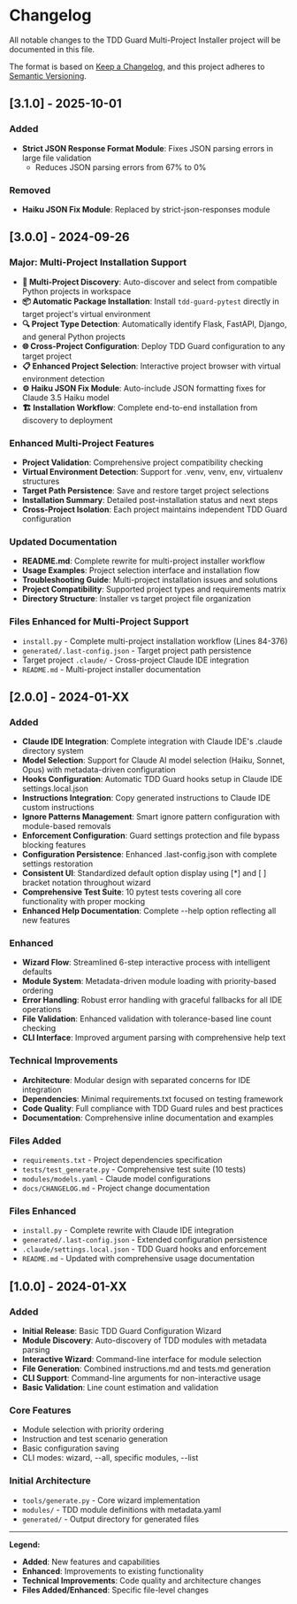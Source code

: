 # Changelog

All notable changes to the TDD Guard Multi-Project Installer project will be documented in this file.

The format is based on [Keep a Changelog](https://keepachangelog.com/en/1.0.0/),
and this project adheres to [Semantic Versioning](https://semver.org/spec/v2.0.0.html).

## [3.1.0] - 2025-10-01

### Added
- **Strict JSON Response Format Module**: Fixes JSON parsing errors in large file validation
  - Reduces JSON parsing errors from 67% to 0%

### Removed
- **Haiku JSON Fix Module**: Replaced by strict-json-responses module

## [3.0.0] - 2024-09-26

### Major: Multi-Project Installation Support
- **🎯 Multi-Project Discovery**: Auto-discover and select from compatible Python projects in workspace
- **📦 Automatic Package Installation**: Install `tdd-guard-pytest` directly in target project's virtual environment
- **🔍 Project Type Detection**: Automatically identify Flask, FastAPI, Django, and general Python projects
- **🌐 Cross-Project Configuration**: Deploy TDD Guard configuration to any target project
- **📋 Enhanced Project Selection**: Interactive project browser with virtual environment detection
- **⚙️ Haiku JSON Fix Module**: Auto-include JSON formatting fixes for Claude 3.5 Haiku model
- **🏗️ Installation Workflow**: Complete end-to-end installation from discovery to deployment

### Enhanced Multi-Project Features
- **Project Validation**: Comprehensive project compatibility checking
- **Virtual Environment Detection**: Support for .venv, venv, env, virtualenv structures
- **Target Path Persistence**: Save and restore target project selections
- **Installation Summary**: Detailed post-installation status and next steps
- **Cross-Project Isolation**: Each project maintains independent TDD Guard configuration

### Updated Documentation
- **README.md**: Complete rewrite for multi-project installer workflow
- **Usage Examples**: Project selection interface and installation flow
- **Troubleshooting Guide**: Multi-project installation issues and solutions
- **Project Compatibility**: Supported project types and requirements matrix
- **Directory Structure**: Installer vs target project file organization

### Files Enhanced for Multi-Project Support
- `install.py` - Complete multi-project installation workflow (Lines 84-376)
- `generated/.last-config.json` - Target project path persistence
- Target project `.claude/` - Cross-project Claude IDE integration
- `README.md` - Multi-project installer documentation

## [2.0.0] - 2024-01-XX

### Added
- **Claude IDE Integration**: Complete integration with Claude IDE's .claude directory system
- **Model Selection**: Support for Claude AI model selection (Haiku, Sonnet, Opus) with metadata-driven configuration
- **Hooks Configuration**: Automatic TDD Guard hooks setup in Claude IDE settings.local.json
- **Instructions Integration**: Copy generated instructions to Claude IDE custom instructions
- **Ignore Patterns Management**: Smart ignore pattern configuration with module-based removals
- **Enforcement Configuration**: Guard settings protection and file bypass blocking features
- **Configuration Persistence**: Enhanced .last-config.json with complete settings restoration
- **Consistent UI**: Standardized default option display using [*] and [ ] bracket notation throughout wizard
- **Comprehensive Test Suite**: 10 pytest tests covering all core functionality with proper mocking
- **Enhanced Help Documentation**: Complete --help option reflecting all new features

### Enhanced
- **Wizard Flow**: Streamlined 6-step interactive process with intelligent defaults
- **Module System**: Metadata-driven module loading with priority-based ordering
- **Error Handling**: Robust error handling with graceful fallbacks for all IDE operations
- **File Validation**: Enhanced validation with tolerance-based line count checking
- **CLI Interface**: Improved argument parsing with comprehensive help text

### Technical Improvements
- **Architecture**: Modular design with separated concerns for IDE integration
- **Dependencies**: Minimal requirements.txt focused on testing framework
- **Code Quality**: Full compliance with TDD Guard rules and best practices
- **Documentation**: Comprehensive inline documentation and examples

### Files Added
- `requirements.txt` - Project dependencies specification
- `tests/test_generate.py` - Comprehensive test suite (10 tests)
- `modules/models.yaml` - Claude model configurations
- `docs/CHANGELOG.md` - Project change documentation

### Files Enhanced
- `install.py` - Complete rewrite with Claude IDE integration
- `generated/.last-config.json` - Extended configuration persistence
- `.claude/settings.local.json` - TDD Guard hooks and enforcement
- `README.md` - Updated with comprehensive usage documentation

## [1.0.0] - 2024-01-XX

### Added
- **Initial Release**: Basic TDD Guard Configuration Wizard
- **Module Discovery**: Auto-discovery of TDD modules with metadata parsing
- **Interactive Wizard**: Command-line interface for module selection
- **File Generation**: Combined instructions.md and tests.md generation
- **CLI Support**: Command-line arguments for non-interactive usage
- **Basic Validation**: Line count estimation and validation

### Core Features
- Module selection with priority ordering
- Instruction and test scenario generation
- Basic configuration saving
- CLI modes: wizard, --all, specific modules, --list

### Initial Architecture
- `tools/generate.py` - Core wizard implementation
- `modules/` - TDD module definitions with metadata.yaml
- `generated/` - Output directory for generated files

---

**Legend:**
- **Added**: New features and capabilities
- **Enhanced**: Improvements to existing functionality
- **Technical Improvements**: Code quality and architecture changes
- **Files Added/Enhanced**: Specific file-level changes